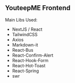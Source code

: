 YouteepME Frontend
---

Main Libs Used:

- NextJS / React
- TailwindCSS
- Axios
- Markdown-it
- React-Bus
- React-Confirm-Alert
- React-Hook-Form
- React-Hot-Toast
- React-Spring
- swr